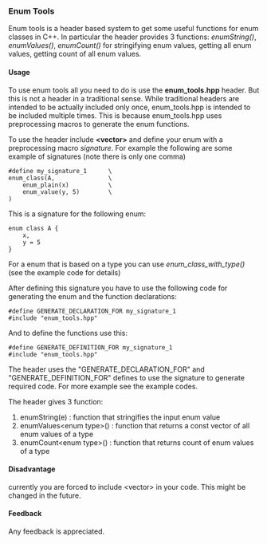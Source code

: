 ### Enum Tools
Enum tools is a header based system to get some useful functions for enum classes in C++. In particular the header provides 3 functions: *enumString()*, *enumValues()*, *enumCount()* for stringifying enum values, getting all enum values, getting count of all enum values.

#### Usage
To use enum tools all you need to do is use the __enum_tools.hpp__ header. But this is not a header in a traditional sense. While traditional headers are intended to be actually included only once, enum_tools.hpp is intended to be included multiple times. This is because enum_tools.hpp uses preprocessing macros to generate the enum functions.

To use the header include __\<vector\>__ and define your enum with a preprocessing macro *signature*. For example the following are some example of signatures (note there is only one comma)

```
#define my_signature_1      \
enum_class(A,               \
    enum_plain(x)           \
    enum_value(y, 5)        \
)
```
This is a signature for the following enum:
```
enum class A {
    x, 
    y = 5
}
```
For a enum that is based on a type you can use *enum_class_with_type()* (see the example code for details)

After defining this signature you have to use the following code for generating the enum and the function declarations:
```
#define GENERATE_DECLARATION_FOR my_signature_1
#include "enum_tools.hpp"
```
And to define the functions use this:
```
#define GENERATE_DEFINITION_FOR my_signature_1
#include "enum_tools.hpp"
```

The header uses the "GENERATE_DECLARATION_FOR" and "GENERATE_DEFINITION_FOR" defines to use the signature to generate required code. For more example see the example codes.

The header gives 3 function:
1. enumString(e) : function that stringifies the input enum value
2. enumValues\<enum type\>() : function that returns a const vector of all enum values of a type
3. enumCount\<enum type\>() : function that returns count of enum values of a type

#### Disadvantage
currently you are forced to include \<vector\> in your code. This might be changed in the future.

#### Feedback
Any feedback is appreciated.